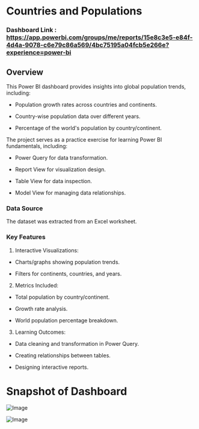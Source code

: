 # Countries and Populations

### Dashboard Link : https://app.powerbi.com/groups/me/reports/15e8c3e5-e84f-4d4a-9078-c6e79c86a569/4bc75195a04fcb5e266e?experience=power-bi

## Overview

This Power BI dashboard provides insights into global population trends, including:

- Population growth rates across countries and continents.

- Country-wise population data over different years.

- Percentage of the world's population by country/continent.

The project serves as a practice exercise for learning Power BI fundamentals, including:

- Power Query for data transformation.

- Report View for visualization design.

- Table View for data inspection.

- Model View for managing data relationships.

### Data Source

The dataset was extracted from an Excel worksheet.

### Key Features 

1. Interactive Visualizations:

- Charts/graphs showing population trends.

- Filters for continents, countries, and years.

2. Metrics Included:

- Total population by country/continent.

- Growth rate analysis.

- World population percentage breakdown.

3. Learning Outcomes:

- Data cleaning and transformation in Power Query.

- Creating relationships between tables.

- Designing interactive reports.


# Snapshot of Dashboard

![Image](https://github.com/user-attachments/assets/1637adec-2475-4c36-a05d-0ce8c8eb22d4)

 
![Image](https://github.com/user-attachments/assets/907d3523-64cf-40ec-b4a4-39e6d5f6d374)
